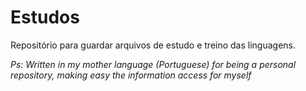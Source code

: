 # Estudos

Repositório para guardar arquivos de estudo e treino das linguagens.

*Ps: Written in my mother language (Portuguese) for being a personal repository, making easy the information access for myself*
